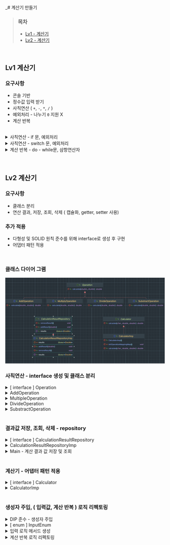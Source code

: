 _# 계산기 만들기



> ### 목차
>- [Lv1 - 계산기](#Lv1-계산기)
>- [Lv2 - 계산기](#Lv2-계산기)

<br/>

## Lv1 계산기


### 요구사항
- 콘솔 기반
- 정수값 입력 받기
-  사칙연산 ( `+`, `-`, `*`, `/` )
- 예외처리 - 나누기 `0` 지원 X
- 계산 반복

<br/>

<details>

<summary> 사칙연산 - if 문, 예외처리 </summary>

```java
public double calculate1(Character operator, int a, int b) {
    double answer = 0;

    if (operator.equals('+')) {
        answer = a + b;
    } else if (operator.equals('-')) {
        answer = a - b;
    } else if (operator.equals('*')) {
        answer = a * b;
    } else if (operator.equals('/')) {
        if(b==0) throw  new ArithmeticException("0으로 나눗셈 연산이 불가합니다.");
        answer = a / b;
    } else {
        throw new UnsupportedOperationException("지원되지 않는 연산자 입니다.");
    }
    return answer;
}
```

</details>


<details>

<summary> 사칙연산 - switch 문, 예외처리 </summary>

```java
public int calculate2(char operation, int a, int b) {
    switch (operation) {
        case '+': return a + b;
        case '-': return a - b;
        case '*': return a * b;
        case '/': {
            try{
                return a / b;
            } catch (ArithmeticException e){
                throw  new ArithmeticException("0으로 나눗셈 연산이 불가합니다.");
            }
        }
        default: throw new UnsupportedOperationException("지원되지 않는 연산자 입니다.");
    }
}

```

</details>


<details>
  <summary>계산 반복 - do - while문, 삼항연산자 </summary>
  
```java
int result = 0;

System.out.print("첫 번째 숫자를 입력하세요:");
int num1 = sc.nextInt();
System.out.print("두 번째 숫자를 입력하세요:");
int num2 = sc.nextInt();
System.out.print("사칙연산 기호를 입력하세요: ");
char operator = sc.next().charAt(0);

Boolean isCalculationRepeat = false;

// 계산 반복, do - while 문  
do {
    if(!isCalculationRepeat) {
        result = calculator.calculate1(operator, num1, num2);
    } else {
        System.out.print("계산을 추가할 숫자를 입력하세요:");
        int repeatNum = sc.nextInt();
        System.out.print("추가 사칙연산 기호를 입력하세요: ");
        char repeatOperator = sc.next().charAt(0);
        int n = calculator.calculate1(repeatOperator, result, repeatNum);
        result = n;
    }
    System.out.println("더 계산하시겠습니까? (exit 입력 시 종료)");
    String s = sc.next();
    isCalculationRepeat = s.equals("exit")? false : true;
}  while(isCalculationRepeat);
System.out.println("결과 값 = " + result );
}

```

</details>









<br/>
<br/>


## Lv2 계산기 

### 요구사항
- 클래스 분리
- 연산 결과, 저장, 조회, 삭제 ( 캡슐화, getter, setter 사용)


### 추가 적용
- 다형성 및 SOLID 원칙 준수를 위해 interface로 생성 후 구현
- 어댑터 패턴 적용

<br/>

### 클래스 다이어 그램


![lv2](./img/Lv2.png)


### 사칙연산 - interface 생성 및   클래스 분리 

<details>
  <summary> [ interface ] Operation  </summary>

```java
package calculator.lv2.operation;

public interface Operation {
    double calculate(double a, double b);
}
```

</details>


<details>
  <summary> AddOperation </summary>
 
```java
package calculator.lv2.operation;

public class AddOperation implements Operation {

    @Override
    public double calculate(double a, double b) {
        return a + b;
    }
}
```


</details>


<details>
  <summary> MultipleOperation </summary>

```java
package calculator.lv2.operation;

public class MultiplyOperation implements Operation {

    @Override
    public double calculate(double a, double b) {
        return a * b;
    }
}
```

</details>


<details>
  <summary> DivideOperation </summary>

```java
package calculator.lv2.operation;

public class DivideOperation implements Operation {

    @Override
    public double calculate(double a, double b) {
        if(b==0) throw  new ArithmeticException("0으로 나눗셈 연산이 불가합니다.");
        return a / b;
    }
}
``` 


</details>


<details>
  <summary> SubstractOperation </summary>

```java
package calculator.lv2.operation;

public class SubstractOperation implements Operation {
    @Override
    public double calculate(double a, double b) {
        return a - b;
    }
}
```

</details>


<br/>

### 결과값 저장, 조회, 삭제 -  repository 

<details>
  <summary>  [ interface ] CalculationResultRepository  </summary>

 ```java
package calculator.lv2.repository;

import java.util.Queue;

public interface CalculationResultRepository {
    void addResult(double result);
    Queue<Double> getResults();
    void removeResult();
}
```   

</details>

<details>
  <summary> CalculationResultRepositoryImp  </summary>

 ```java
package calculator.lv2.repository;

import java.util.LinkedList;
import java.util.Queue;

public class CalculationResultRepositoryImp implements CalculationResultRepository{
    private final Queue<Double> results = new LinkedList<>();

    @Override
    public void addResult(double result){
        results.add(result);
        System.out.println("계산한 결과 값인  '" + result + "' 가 저장 되었습니다.");
    }

    @Override
    public Queue<Double> getResults(){
        return results;
    }

    @Override
    public void removeResult() {
        Double removeNumber = results.remove();
        System.out.println("저장된 결과 값인  '" + removeNumber + "' 가 삭제 되었습니다.");
    }
}
```   

</details>



<details>
  <summary>  Main - 계산 결과 값 저장 및 조회  </summary>

 ```java
// 계산 결과 값 저장 및 조회
repository.addResult(result);
repository.getResults().forEach(n -> System.out.println("저장된 결과: " + n));

// 삭제
repository.removeResult();
System.out.println("삭제 후 결과:");
repository.getResults().forEach(n -> System.out.println("저장된 결과: " + n))lculate(char operator, double a, double b);
```

</details>

<br/>

### 계산기 - 어댑터 패턴 적용

<details>
  <summary>  [ interface ] Calculator  </summary>

 ```java
package calculator.lv2;

public interface Calculator {

    double calculate(char operator, double a, double b);
}
```   

</details>

<details>
  <summary> CalculatorImp </summary>

 ```java
package calculator.lv2;


import calculator.lv2.operation.*;

import java.util.HashMap;
import java.util.Map;


public class CalculatorImp implements Calculator {
    // 어댑터 저장을 위한 Map
    private final Map<Character, Operation> operationMappingAapter = new HashMap<>();

    public CalculatorImp() {
        initOperationMappingMap();
    }
    
    // 인스턴스 초기화 시, 각 연산자에 해당하는 어댑터 생성 
    private void initOperationMappingMap(){
        operationMappingAapter.put('+', new AddOperation());
        operationMappingAapter.put('-', new SubstractOperation());
        operationMappingAapter.put('*', new MultiplyOperation());
        operationMappingAapter.put('/', new DivideOperation());
    }


    @Override
    public double calculate(char operator, double a, double b){
        // 받아온 연산자에 해당하는 어댑터 조회
        Operation mappingOperation = operationMappingAapter.get(operator);
        
        if (mappingOperation == null) {
            throw new UnsupportedOperationException("Unknown operation: " + operator);
        }
        return mappingOperation.calculate(a, b);
    }
}
```   

</details>

<br/>

### 생성자 주입, ( 입력값, 계산 반복 ) 로직 리펙토링
<details>
  <summary> DIP 준수 - 생성자 주입 </summary>

> DIP: 의존성 역전 원칙, 고수준의 모듈은 저수준의 모듈에 의존해서는 안된다.
- DIP 준수를 위해 interface로 의존성 형성 및 생성자 주입 사용


 ```java
public class Main {
    
}
    private Calculator calculator;
    private CalculationResultRepository repository;

    // 생성자 주입
    public Main(Calculator calculator, CalculationResultRepository repository) {
        this.calculator = calculator;
        this.repository = repository;
    }


    public static void main(String[] args) {
        Main main = new Main(new CalculatorImp(), new CalculationResultRepositoryImp());
        
    .  .  .
```   


</details>


<details>
  <summary>  [ enum ] InputEnum </summary>

- 안정성을 높이기 위해 enum 으로 설계함

 ```java
package calculator.lv2.enums;

public enum InputEnum {
    NUMBER, OPERATOR, EXIT
}
```   

</details>

<details>
  <summary> 입력 로직 메서드 생성 </summary>

- 동일한 로직이 중복되어서 메서드로 만듬
- ~~근데 좋은 코드는 아닌 것 같음~~ 
- 가독성 좋게 아래와 같이 리펙토링함

 ```java
public <T> T input(String message, Scanner sc, InputEnum type){
    System.out.print(message);
    return switch (type){
        case NUMBER -> (T) Double.valueOf(sc.nextDouble());
        case OPERATOR -> (T)  Character.valueOf(sc.next().charAt(0));
        case EXIT -> (T)  String.valueOf(sc.next());
    };
}
```   

</details>


<details>
  <summary> 계산 반복 로직 리펙토링</summary>

- 가독성을 높이기 위해 while문으로 변경함

 ```java
 // 계산 반복
Boolean isCalculating = false;
while (isCalculating) {
    result = main.calculator.calculate(operator, num1, num2);
    System.out.println("현재 결과: " + result);

    // 추가 계산 여부 확인
    String continueInput = main.input("더 계산하시겠습니까? (exit 입력 시 종료): ", sc, InputEnum.EXIT);
    isCalculating = !continueInput.equalsIgnoreCase("exit");

    // 추가 계산
    if (isCalculating) {
        double repeatNum = main.input("계산을 추가할 숫자를 입력하세요:", sc, InputEnum.NUMBER);
        char repeatOperator = main.input("추가 사칙연산 기호를 입력하세요: ", sc, InputEnum.OPERATOR);
        result = main.calculator.calculate(repeatOperator, result, repeatNum);
    }
}
```   

</details>


<br/>
<br/>

